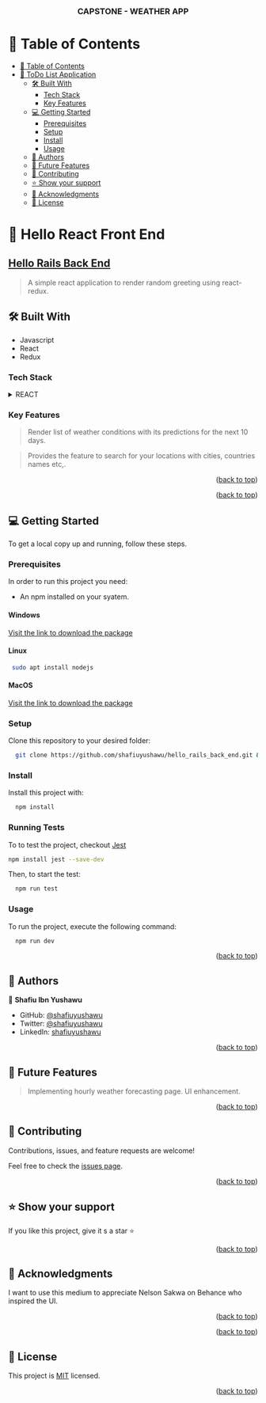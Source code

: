 <a name="readme-top"></a>

<div align="center">
  <!-- You are encouraged to replace this logo with your own! Otherwise you can also remove it. -->
  <br/>

  <h3><b>CAPSTONE - WEATHER APP</b></h3>

</div>

<!-- TABLE OF CONTENTS -->

# 📗 Table of Contents

- [📗 Table of Contents](#-table-of-contents)
- [📖 ToDo List Application ](#-todo-list-application-)
  - [🛠 Built With ](#-built-with-)
    - [Tech Stack ](#tech-stack-)
    - [Key Features ](#key-features-)
  - [💻 Getting Started ](#-getting-started-)
    - [Prerequisites](#prerequisites)
    - [Setup](#setup)
    - [Install](#install)
    - [Usage](#usage)
  - [👥 Authors ](#-authors-)
  - [🔭 Future Features ](#-future-features-)
  - [🤝 Contributing ](#-contributing-)
  - [⭐️ Show your support ](#️-show-your-support-)
  - [🙏 Acknowledgments ](#-acknowledgments-)
  - [📝 License ](#-license-)

<!-- PROJECT DESCRIPTION -->

# 📖 Hello React Front End <a name="todo-list"></a>

## [Hello Rails Back End](https://github.com/shafiuyushawu/hello_rails_back_end/tree/random_greeting)

> A simple react application to render random greeting using react-redux.

## 🛠 Built With <a name="built-with"></a>

- Javascript
- React
- Redux

### Tech Stack <a name="tech-stack"></a>

<details>
  <summary>REACT</summary>
  <ul>
  </ul>
   <li><a href="">Redux</a></li>
</details>

### Key Features <a name="key-features"></a>

> Render list of weather conditions with its predictions for the next 10 days.

> Provides the feature to search for your locations with cities, countries names etc,.

<p align="right">(<a href="#readme-top">back to top</a>)</p>

<p align="right">(<a href="#readme-top">back to top</a>)</p>

## 💻 Getting Started <a name="getting-started"></a>

To get a local copy up and running, follow these steps.

### Prerequisites

In order to run this project you need:

- An npm installed on your syatem.

#### Windows

[Visit the link to download the package](https://nodejs.org/dist/v18.15.0/node-v18.15.0-x86.msi)

#### Linux

```sh
 sudo apt install nodejs
```

#### MacOS

[Visit the link to download the package](https://nodejs.org/dist/v18.15.0/node-v18.15.0.pkg)

### Setup

Clone this repository to your desired folder:

```sh
  git clone https://github.com/shafiuyushawu/hello_rails_back_end.git && cd weather-app
```

### Install

Install this project with:

```sh
  npm install
```

### Running Tests

To to test the project, checkout [Jest](https://jestjs.io/)

```sh
npm install jest --save-dev
```

Then, to start the test:

```sh
  npm run test
```

### Usage

To run the project, execute the following command:

```sh
  npm run dev
```


<p align="right">(<a href="#readme-top">back to top</a>)</p>

<!-- AUTHORS -->

## 👥 Authors <a name="authors"></a>

👤 **Shafiu Ibn Yushawu**

- GitHub: [@shafiuyushawu](https://github.com/shafiuyushawu)
- Twitter: [@shafiuyushawu](https://twitter.com/shafiuyushawu)
- LinkedIn: [shafiuyushawu](https://www.linkedin.com/in/shafiuyushawu/)

<p align="right">(<a href="#readme-top">back to top</a>)</p>

## 🔭 Future Features <a name="future-features"></a>

> Implementing hourly weather forecasting page.
> UI enhancement.

<p align="right">(<a href="#readme-top">back to top</a>)</p>

<!-- CONTRIBUTING -->

## 🤝 Contributing <a name="contributing"></a>

Contributions, issues, and feature requests are welcome!

Feel free to check the [issues page](https://github.com/shafiuyushawu/hello_rails_back_end/issues/).

<p align="right">(<a href="#readme-top">back to top</a>)</p>

<!-- SUPPORT -->

## ⭐️ Show your support <a name="support"></a>

If you like this project, give it s a star :star:

<p align="right">(<a href="#readme-top">back to top</a>)</p>
 
<!-- ACKNOWLEDGEMENTS -->

## 🙏 Acknowledgments <a name="acknowledgements"></a>

I want to use this medium to appreciate Nelson Sakwa on Behance who inspired the UI. 

<p align="right">(<a href="#readme-top">back to top</a>)</p>

<!-- FAQ (optional) -->

<p align="right">(<a href="#readme-top">back to top</a>)</p>

<!-- LICENSE -->

## 📝 License <a name="license"></a>

This project is [MIT](./LICENSE) licensed.

<p align="right">(<a href="#readme-top">back to top</a>)</p>